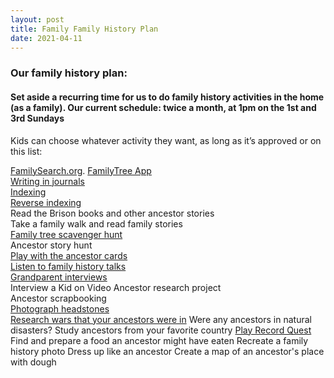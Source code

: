 ```yaml
---
layout: post
title: Family Family History Plan
date: 2021-04-11
---
```


### Our family history plan:

#### Set aside a recurring time for us to do family history activities in the home (as a family). Our current schedule: twice a month, at 1pm on the 1st and 3rd Sundays

Kids can choose whatever activity they want, as long as it’s approved or on this list:


[FamilySearch.org](https://www.familysearch.org/en/). 
[FamilyTree App](https://www.familysearch.org/blog/en/mobile/)  
[Writing in journals](https://docs.google.com/)  
[Indexing](https://www.familysearch.org/indexing/my-indexing)  
[Reverse indexing](https://familytech.byu.edu/apps/reverse-indexing.html)  
Read the Brison books and other ancestor stories  
Take a family walk and read family stories  
[Family tree scavenger hunt](https://www.hollybraun.com/2021/04/11/family-history-scavenger-hunt.html)  
Ancestor story hunt  
[Play with the ancestor cards](https://www.hollybraun.com/2020/08/01/ancestor-card-tutorial.html)  
[Listen to family history talks](https://www.churchofjesuschrist.org/study/general-conference/topics/family-history?lang=eng)  
[Grandparent interviews](https://www.google.com/search?client=firefox-b-1-d&q=grandparent+interivew+question)  
Interview a Kid on Video
Ancestor research project  
Ancestor scrapbooking  
[Photograph headstones](https://billiongraves.com)  
[Research wars that your ancestors were in](http://www.daytonmetrolibrary.org/research/databases/def/)
Were any ancestors in natural disasters?
Study ancestors from your favorite country
[Play Record Quest](https://recordquest.fhtl.byu.edu/game)
Find and prepare a food an ancestor might have eaten
Recreate a family history photo
Dress up like an ancestor
Create a map of an ancestor's place with dough

